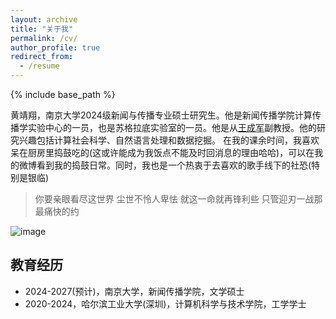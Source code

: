 ```yaml
---
layout: archive
title: "关于我"
permalink: /cv/
author_profile: true
redirect_from:
  - /resume
---
```


{% include base_path %}

黄靖翔，南京大学2024级新闻与传播专业硕士研究生。他是新闻传播学院计算传播学实验中心的一员，也是苏格拉底实验室的一员。他是从[王成军](https://chengjun.github.io/)副教授。他的研究兴趣包括计算社会科学、自然语言处理和数据挖掘。
在我的课余时间，我喜欢呆在厨房里捣鼓吃的(这或许能成为我饭点不能及时回消息的理由哈哈)，可以在我的微博看到我的捣鼓日常。同时，我也是一个热衷于去喜欢的歌手线下的社恐(特别是银临)
> 你要亲眼看尽这世界 尘世不怜人卑怯 就这一命就再锋利些 只管迎刃一战那最痛快的约

![image](https://user-images.githubusercontent.com/543384/243150540-6efa85e2-8413-44fe-915b-0b0045c3960f.png)
## 教育经历
- 2024-2027(预计)，南京大学，新闻传播学院，文学硕士
- 2020-2024，哈尔滨工业大学(深圳)，计算机科学与技术学院，工学学士


